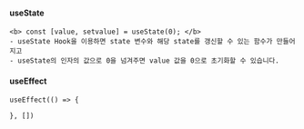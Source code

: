 #### useState

```
<b> const [value, setvalue] = useState(0); </b>
- useState Hook을 이용하면 state 변수와 해당 state를 갱신할 수 있는 함수가 만들어지고
- useState의 인자의 값으로 0을 넘겨주면 value 값을 0으로 초기화할 수 있습니다.
```

#### useEffect

```
useEffect(() => {

}, [])
```
